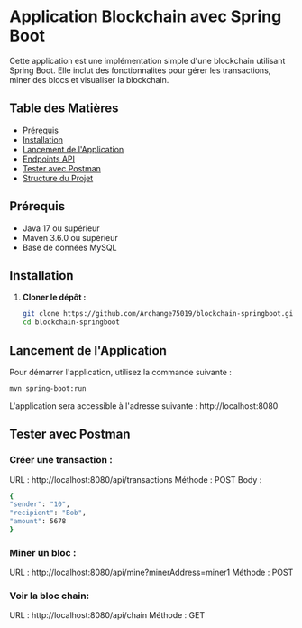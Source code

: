 # Application Blockchain avec Spring Boot

Cette application est une implémentation simple d'une blockchain utilisant Spring Boot. Elle inclut des fonctionnalités pour gérer les transactions, miner des blocs et visualiser la blockchain.

## Table des Matières
- [Prérequis](#prérequis)
- [Installation](#installation)
- [Lancement de l'Application](#lancement-de-lapplication)
- [Endpoints API](#endpoints-api)
- [Tester avec Postman](#tester-avec-postman)
- [Structure du Projet](#structure-du-projet)

## Prérequis
- Java 17 ou supérieur
- Maven 3.6.0 ou supérieur
- Base de données MySQL

## Installation

1. **Cloner le dépôt :**
   ```bash
   git clone https://github.com/Archange75019/blockchain-springboot.git
   cd blockchain-springboot

## Lancement de l'Application
Pour démarrer l'application, utilisez la commande suivante :

```bash
mvn spring-boot:run
```
L'application sera accessible à l'adresse suivante : http://localhost:8080

## Tester avec Postman
### Créer une transaction :

URL : http://localhost:8080/api/transactions
Méthode : POST
Body :
```bash
{
"sender": "10",
"recipient": "Bob",
"amount": 5678
}
```
### Miner un bloc :

URL : http://localhost:8080/api/mine?minerAddress=miner1
Méthode : POST
### Voir la bloc chain:
URL : http://localhost:8080/api/chain
Méthode : GET